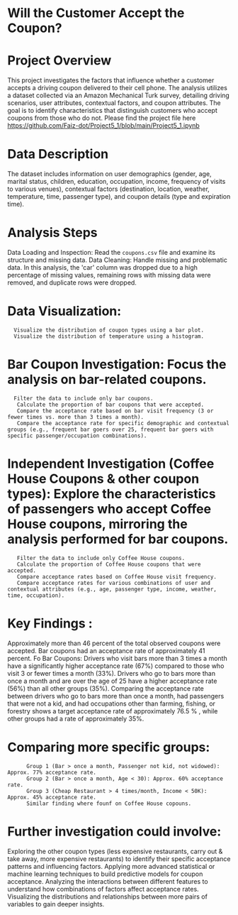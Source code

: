 # Will the Customer Accept the Coupon?
#  Project Overview

This project investigates the factors that influence whether a customer accepts a driving coupon delivered to their cell phone. The analysis utilizes a dataset collected via an Amazon Mechanical Turk survey, detailing driving scenarios, user attributes, contextual factors, and coupon attributes. The goal is to identify characteristics that distinguish customers who accept coupons from those who do not.
Please find the project file here https://github.com/Faiz-dot/Project5_1/blob/main/Project5_1.ipynb

# Data Description
The dataset includes information on user demographics (gender, age, marital status, children, education, occupation, income, frequency of visits to various venues), contextual factors (destination, location, weather, temperature, time, passenger type), and coupon details (type and expiration time).

# Analysis Steps

Data Loading and Inspection: Read the `coupons.csv` file and examine its structure and missing data.
Data Cleaning:  Handle missing and problematic data. In this analysis, the 'car' column was dropped due to a high percentage of missing values, remaining rows with missing data were removed, and duplicate rows 
  were dropped.
  
# Data Visualization:
      Visualize the distribution of coupon types using a bar plot.
      Visualize the distribution of temperature using a histogram.
    
# Bar Coupon Investigation: Focus the analysis on bar-related coupons.
      Filter the data to include only bar coupons.
       Calculate the proportion of bar coupons that were accepted.
       Compare the acceptance rate based on bar visit frequency (3 or fewer times vs. more than 3 times a month).
       Compare the acceptance rate for specific demographic and contextual groups (e.g., frequent bar goers over 25, frequent bar goers with specific passenger/occupation combinations).
# Independent Investigation (Coffee House Coupons & other coupon types): Explore the characteristics of passengers who accept Coffee House coupons, mirroring the analysis performed for bar coupons.
       Filter the data to include only Coffee House coupons.
       Calculate the proportion of Coffee House coupons that were accepted.
       Compare acceptance rates based on Coffee House visit frequency.
       Compare acceptance rates for various combinations of user and contextual attributes (e.g., age, passenger type, income, weather, time, occupation).

 # Key Findings :

   Approximately more than 46 percent of the total observed coupons were accepted.
   Bar coupons had an acceptance rate of approximately 41 percent.
   Fo Bar Coupons:
      Drivers who visit bars more than 3 times a month have a significantly higher acceptance rate (67%) compared to those who visit 3 or fewer times a month (33%).
       Drivers who go to bars more than once a month and are over the age of 25 have a higher acceptance rate (56%) than all other groups (35%).
       Comparing the acceptance rate between drivers who go to bars more than once a month, had passengers that were not a kid, and had occupations other than farming, fishing, or forestry shows a target 
       acceptance rate of approximately 76.5 % , while other groups had a rate of approximately 35%.
       
  # Comparing more specific groups:
       
          Group 1 (Bar > once a month, Passenger not kid, not widowed): Approx. 77% acceptance rate.
          Group 2 (Bar > once a month, Age < 30): Approx. 60% acceptance rate.
          Group 3 (Cheap Restaurant > 4 times/month, Income < 50K): Approx. 45% acceptance rate.
          Similar finding where founf on Coffee House copouns.
           
# Further investigation could involve:

   Exploring the other coupon types (less expensive restaurants, carry out & take away, more expensive restaurants) to identify their specific acceptance patterns and influencing factors.
   Applying more advanced statistical or machine learning techniques to build predictive models for coupon acceptance.
   Analyzing the interactions between different features to understand how combinations of factors affect acceptance rates.
   Visualizing the distributions and relationships between more pairs of variables to gain deeper insights.



